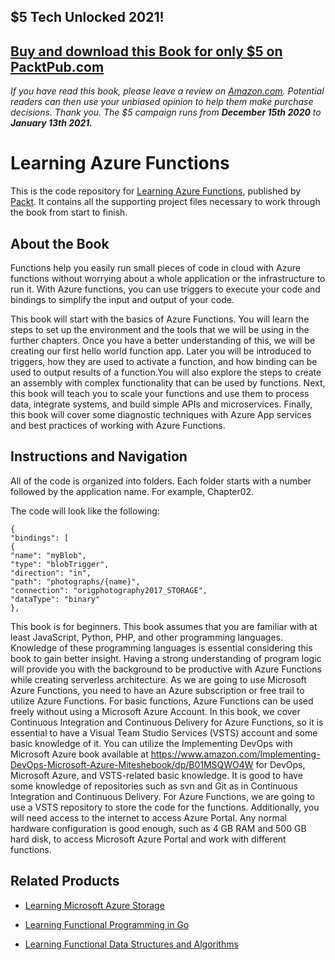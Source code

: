 ## $5 Tech Unlocked 2021!
[Buy and download this Book for only $5 on PacktPub.com](https://www.packtpub.com/product/learning-azure-functions/9781787122932)
-----
*If you have read this book, please leave a review on [Amazon.com](https://www.amazon.com/gp/product/178712293X).     Potential readers can then use your unbiased opinion to help them make purchase decisions. Thank you. The $5 campaign         runs from __December 15th 2020__ to __January 13th 2021.__*

# Learning Azure Functions
This is the code repository for [Learning Azure Functions](https://www.packtpub.com/virtualization-and-cloud/learning-azure-functions?utm_source=github&utm_medium=repository&utm_campaign=9781787122932), published by [Packt](https://www.packtpub.com/?utm_source=github). It contains all the supporting project files necessary to work through the book from start to finish.
## About the Book
Functions help you easily run small pieces of code in cloud with Azure functions without worrying about a whole application or the infrastructure to run it. With Azure functions, you can use triggers to execute your code and bindings to simplify the input and output of your code.

This book will start with the basics of Azure Functions. You will learn the steps to set up the environment and the tools that we will be using in the further chapters. Once you have a better understanding of this, we will be creating our first hello world function app. Later you will be introduced to triggers, how they are used to activate a function, and how binding can be used to output results of a function.You will also explore the steps to create an assembly with complex functionality that can be used by functions. Next, this book will teach you to scale your functions and use them to process data, integrate systems, and build simple APIs and microservices. Finally, this book will cover some diagnostic techniques with Azure App services and best practices of working with Azure Functions.


## Instructions and Navigation
All of the code is organized into folders. Each folder starts with a number followed by the application name. For example, Chapter02.



The code will look like the following:
```
{
"bindings": [
{
"name": "myBlob",
"type": "blobTrigger",
"direction": "in",
"path": "photographs/{name}",
"connection": "origphotography2017_STORAGE",
"dataType": "binary"
},
```

This book is for beginners. This book assumes that you are familiar with at least JavaScript,
Python, PHP, and other programming languages. Knowledge of these programming
languages is essential considering this book to gain better insight. Having a strong
understanding of program logic will provide you with the background to be productive
with Azure Functions while creating serverless architecture.
As we are going to use Microsoft Azure Functions, you need to have an Azure subscription
or free trail to utilize Azure Functions. For basic functions, Azure Functions can be used
freely without using a Microsoft Azure Account.
In this book, we cover Continuous Integration and Continuous Delivery for Azure
Functions, so it is essential to have a Visual Team Studio Services (VSTS) account and some
basic knowledge of it. You can utilize the Implementing DevOps with Microsoft Azure book
available at https://www.amazon.com/Implementing-DevOps-Microsoft-Azure-Miteshebook/dp/B01MSQWO4W for DevOps, Microsoft Azure, and VSTS-related basic knowledge. It
is good to have some knowledge of repositories such as svn and Git as in Continuous
Integration and Continuous Delivery. For Azure Functions, we are going to use a VSTS
repository to store the code for the functions.
Additionally, you will need access to the internet to access Azure Portal. Any normal
hardware configuration is good enough, such as 4 GB RAM and 500 GB hard disk, to access
Microsoft Azure Portal and work with different functions.

## Related Products
* [Learning Microsoft Azure Storage](https://www.packtpub.com/big-data-and-business-intelligence/learning-microsoft-azure-storage?utm_source=github&utm_medium=repository&utm_campaign=9781785884917)

* [Learning Functional Programming in Go](https://www.packtpub.com/application-development/learning-functional-programming-go?utm_source=github&utm_medium=repository&utm_campaign=9781787281394)

* [Learning Functional Data Structures and Algorithms](https://www.packtpub.com/application-development/learning-functional-data-structures-and-algorithms?utm_source=github&utm_medium=repository&utm_campaign=9781785888731)

